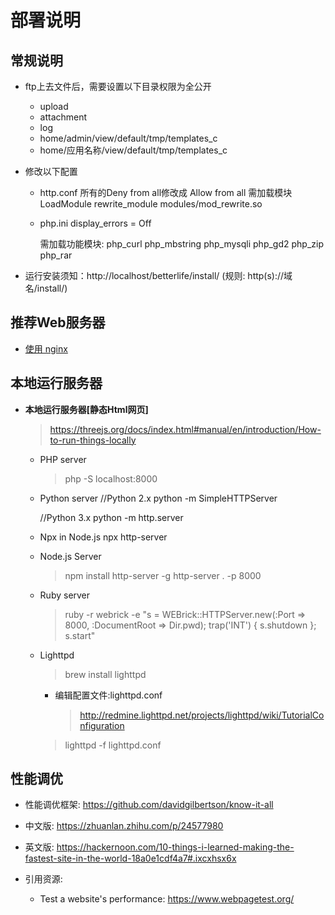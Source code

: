 # 部署说明

## 常规说明

  * ftp上去文件后，需要设置以下目录权限为全公开
    - upload
    - attachment
    - log
    - home/admin/view/default/tmp/templates_c
    - home/应用名称/view/default/tmp/templates_c

  * 修改以下配置

    - http.conf
      所有的Deny from all修改成  Allow from all
      需加载模块
        LoadModule rewrite_module modules/mod_rewrite.so

    - php.ini
      display_errors = Off

      需加载功能模块:
        php_curl
        php_mbstring
        php_mysqli
        php_gd2
        php_zip
        php_rar

  * 运行安装须知：http://localhost/betterlife/install/ (规则: http(s)://域名/install/)


## 推荐Web服务器

  * [使用 nginx](nginx.md)

## 本地运行服务器

* **本地运行服务器[静态Html网页]**

  > https://threejs.org/docs/index.html#manual/en/introduction/How-to-run-things-locally

  - PHP server
    > php -S localhost:8000

  - Python server
    //Python 2.x
    python -m SimpleHTTPServer

    //Python 3.x
    python -m http.server

  - Npx in Node.js
    npx http-server

  - Node.js Server
    > npm install http-server -g
    > http-server . -p 8000

  - Ruby server
    > ruby -r webrick -e "s = WEBrick::HTTPServer.new(:Port => 8000, :DocumentRoot => Dir.pwd); trap('INT') { s.shutdown }; s.start"
 
  - Lighttpd
    > brew install lighttpd
    - 编辑配置文件:lighttpd.conf
      > http://redmine.lighttpd.net/projects/lighttpd/wiki/TutorialConfiguration

    > lighttpd -f lighttpd.conf

## 性能调优

  * 性能调优框架: https://github.com/davidgilbertson/know-it-all

  * 中文版:
    https://zhuanlan.zhihu.com/p/24577980
  * 英文版:
    https://hackernoon.com/10-things-i-learned-making-the-fastest-site-in-the-world-18a0e1cdf4a7#.ixcxhsx6x

  * 引用资源:
      * Test a website's performance:  https://www.webpagetest.org/
